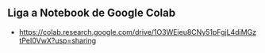 ## Liga a Notebook de Google Colab
* https://colab.research.google.com/drive/1O3WEieu8CNy51pFgjL4diMGztPeI0VwX?usp=sharing
